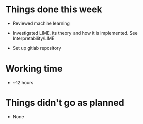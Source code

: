 # Things done this week

 - Reviewed machine learning
 - Investigated LIME, its theory and how it is implemented. See Interpretability/LIME
 
 - Set up gitlab repository

# Working time

 - ~12 hours

# Things didn't go as planned

 - None
